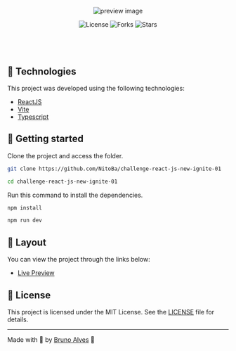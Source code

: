 <p align="center">
  <img alt="preview image" src=".github/preview.png">
</p>

<p align="center">
  <img  src="https://img.shields.io/static/v1?label=license&message=MIT&color=131313&labelColor=323A46" alt="License">
  
  <img src="https://img.shields.io/github/forks/NitoBa/profile-website?label=forks&message=MIT&color=131313&labelColor=323A46" alt="Forks">

  <img src="https://img.shields.io/github/stars/NitoBa/profile-website?label=stars&message=MIT&color=131313&labelColor=323A46" alt="Stars">
</p>

<h1 align="center">
</h1>

<br>

## 🧪 Technologies

This project was developed using the following technologies:

- [ReactJS](https://reactjs.org/)
- [Vite](https://vitejs.dev/)
- [Typescript](https://www.typescriptlang.org/)

## 🚀 Getting started

Clone the project and access the folder.

```bash
git clone https://github.com/NitoBa/challenge-react-js-new-ignite-01

cd challenge-react-js-new-ignite-01
```

Run this command to install the dependencies.

```bash
npm install

npm run dev
```

## 🔖 Layout

You can view the project through the links below:

- [Live Preview](https://challenge-react-js-new-ignite-01.vercel.app/)

## 📝 License

This project is licensed under the MIT License. See the [LICENSE](LICENSE) file for details.

---

Made with 💜 by [Bruno Alves](https://nito-dev.vercel.app/) 👋
